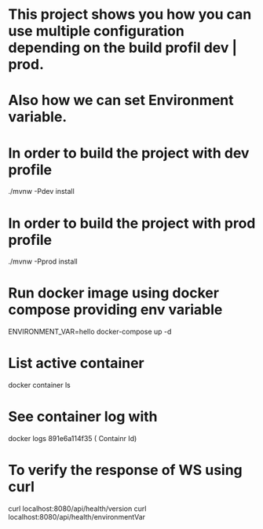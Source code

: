 # This project shows you how you can use multiple configuration depending on the build profil dev | prod.

# Also how we can set Environment variable.

# In order to build the project with dev profile
./mvnw -Pdev install

# In order to build the project with prod profile
./mvnw -Pprod install

# Run docker image using docker compose providing env variable
ENVIRONMENT_VAR=hello docker-compose up -d

# List active container 
docker container ls 

# See container log with 
docker logs 891e6a114f35  ( Containr Id) 

# To verify the response of WS using curl
curl localhost:8080/api/health/version
curl localhost:8080/api/health/environmentVar
